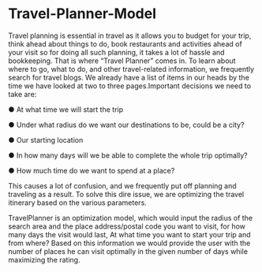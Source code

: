 # Travel-Planner-Model

Travel planning is essential in travel as it allows you to budget for your trip, think ahead about things to do, book restaurants and activities ahead of your visit so for doing all such planning, it takes a lot of hassle and bookkeeping. That is where “Travel Planner” comes in. To learn about where to go, what to do, and other travel-related information, we frequently search for travel blogs. We already have a list of items in our heads by the time we have looked at two to three pages.Important decisions we need to take are:

● At what time we will start the trip

● Under what radius do we want our destinations to be, could be a city?

● Our starting location

● In how many days will we be able to complete the whole trip optimally?

● How much time do we want to spend at a place?

This causes a lot of confusion, and we frequently put off planning and traveling as a result. To solve this dire issue, we are optimizing the travel itinerary based on the various parameters.

TravelPlanner is an optimization model, which would input the radius of the search area and the place address/postal code you want to visit, for how many days the visit would last, At what time you want to start your trip and from where? Based on this information we would provide the user with the number of places he can visit optimally in the given number of days while maximizing the rating.
